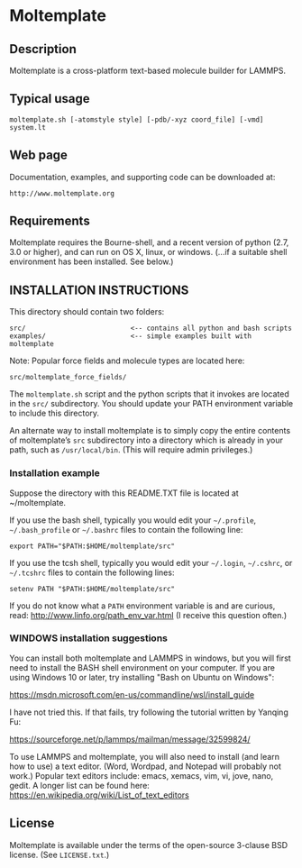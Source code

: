 Moltemplate
===========

##  Description

Moltemplate is a cross-platform text-based molecule builder for LAMMPS. 

## Typical usage

    moltemplate.sh [-atomstyle style] [-pdb/-xyz coord_file] [-vmd] system.lt

## Web page

Documentation, examples, and supporting code can be downloaded at:

    http://www.moltemplate.org

## Requirements

Moltemplate requires the Bourne-shell, and a recent version of python 
(2.7, 3.0 or higher), and can run on OS X, linux, or windows. (...if a 
suitable shell environment has been installed.  See below.)


## INSTALLATION INSTRUCTIONS

This directory should contain two folders:

    src/                          <-- contains all python and bash scripts
    examples/                     <-- simple examples built with moltemplate

Note: Popular force fields and molecule types are located here:

    src/moltemplate_force_fields/

The `moltemplate.sh` script and the python scripts that it invokes are 
located in the `src/` subdirectory.  You should update your PATH environment 
variable to include this directory.  

An alternate way to install moltemplate is to simply copy the entire contents
of moltemplate’s `src` subdirectory into a directory which is already in your
path, such as `/usr/local/bin`. (This will require admin privileges.)

### Installation example

Suppose the directory with this README.TXT file is located at ~/moltemplate.

If you use the bash shell, typically you would edit your 
`~/.profile`, `~/.bash_profile` or `~/.bashrc` files to contain the following line:

    export PATH="$PATH:$HOME/moltemplate/src"

If you use the tcsh shell, typically you would edit your 
`~/.login`, `~/.cshrc`, or `~/.tcshrc` files to contain the following lines:

    setenv PATH "$PATH:$HOME/moltemplate/src"

If you do not know what a `PATH` environment variable is and are curious, read:
    http://www.linfo.org/path_env_var.html
(I receive this question often.)

### WINDOWS installation suggestions

   You can install both moltemplate and LAMMPS in windows, but you will first need to install the BASH shell environment on your computer.  If you are using Windows 10 or later, try installing "Bash on Ubuntu on Windows":

https://msdn.microsoft.com/en-us/commandline/wsl/install_guide

   I have not tried this.  If that fails, try following the tutorial written by Yanqing Fu:

https://sourceforge.net/p/lammps/mailman/message/32599824/

   To use LAMMPS and moltemplate, you will also need to install (and learn how to use) a text editor.  (Word, Wordpad, and Notepad will probably not work.)  Popular text editors include: emacs, xemacs, vim, vi, jove, nano, gedit.  A longer list can be found here:
https://en.wikipedia.org/wiki/List_of_text_editors

## License

Moltemplate is available under the terms of the open-source 3-clause BSD 
license.  (See `LICENSE.txt`.)

